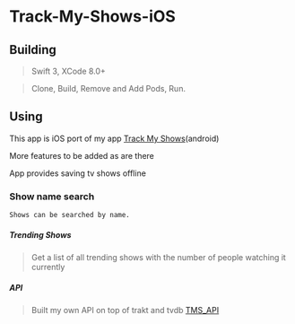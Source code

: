 # Track-My-Shows-iOS

## Building
> Swift 3, XCode 8.0+

> Clone, Build, Remove and Add Pods, Run.

## Using
This app is iOS port of my app [Track My Shows](https://play.google.com/store/apps/details?id=ss.delta.com.trackmyshows)(android)

More features to be added as are there

App provides saving tv shows offline

### Show name search
`Shows can be searched by name.`

##### Trending Shows
>Get a list of all trending shows with the number of people watching it currently

##### API
>Built my own API on top of trakt and tvdb [TMS_API](https://github.com/chashmeetsingh/TMS_API)
